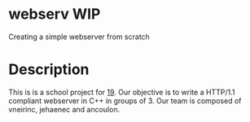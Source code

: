 # webserv **WIP**
Creating a simple webserver from scratch

# Description
This is is a school project for [19](https://s19.be). Our objective is to write a HTTP/1.1 compliant webserver in C++ in groups of 3. Our team is composed of vneirinc, jehaenec and ancoulon.
